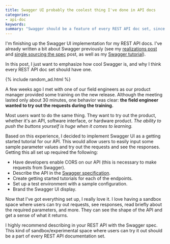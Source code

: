 ```yaml
---
title: Swagger UI probably the coolest thing I've done in API docs
categories:
- api-doc
keywords:
summary: "Swagger should be a feature of every REST API doc set, since it connects with the user's primary desire to try out a product in order to learn it."
---
```


I'm finishing up the Swagger UI implementation for my REST API docs. I've already written a bit about Swagger previously (see my [realizations post](http://idratherbewriting.com/2015/12/10/ten-realizations-using-swagger-and-swagger-ui/) and [single sourcing the spec](http://idratherbewriting.com/2015/12/03/overcoming-doc-fragmentation-with-swagger-spec/) post, as well as my [Swagger tutorial](http://idratherbewriting.com/learnapidoc/pubapis_swagger.html)).

In this post, I just want to emphasize how cool Swagger is, and why I think every REST API doc set should have one.

{% include random_ad.html %}

A few weeks ago I met with one of our field engineers as our product manager provided some training on the new release. Although the meeting lasted only about 30 minutes, one behavior was clear: **the field engineer wanted to try out the requests during the training.**

Most users want to do the same thing. They want to try out the product, whether it's an API, software interface, or hardware product. *The ability to push the buttons yourself is huge when it comes to learning.*

Based on this experience, I decided to implement Swagger UI as a getting started tutorial for our API. This would allow users to easily input some sample parameter values and try out the requests and see the responses. Getting this all set up required the following:

* Have developers enable CORS on our API (this is necessary to make requests from Swagger).
* Describe the API in the [Swagger specification](http://swagger.io/specification/).
* Create getting started tutorials for each of the endpoints.
* Set up a test environment with a sample configuration.
* Brand the Swagger UI display.

Now that I've got everything set up, I really love it. I love having a sandbox space where users can try out requests, see responses, read briefly about the required parameters, and more. They can see the shape of the API and get a sense of what it returns.

I highly recommend describing in your REST API with the Swagger spec. This kind of sandbox/experimental space where users can try it out should be a part of every REST API documentation set.
